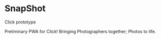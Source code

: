 # SnapShot
Click prototype

Preliminary PWA for Click! Bringing Photographers together; Photos to life. 
